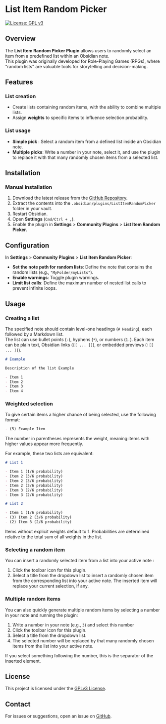 # List Item Random Picker

[![License: GPL v3](https://img.shields.io/badge/License-GPLv3-blue.svg)](https://www.gnu.org/licenses/gpl-3.0)

## Overview

The **List Item Random Picker Plugin** allows users to randomly select an item from a predefined list within an Obsidian note.  
This plugin was originally developed for Role-Playing Games (RPGs), where "random lists" are valuable tools for storytelling and decision-making.

## Features

### List creation
- Create lists containing random items, with the ability to combine multiple lists.
- Assign **weights** to specific items to influence selection probability.

### List usage
- **Simple pick** : Select a random item from a defined list inside an Obsidian note.
- **Multiple pIcks**: Write a number in your note, select it, and use the plugin to replace it with that many randomly chosen items from a selected list.

## Installation

### Manual installation

1. Download the latest release from the [GitHub Repository](https://github.com/AlastorPilkine/ListItemRandomPicker/archive/refs/heads/main.zip).
2. Extract the contents into the `.obsidian/plugins/ListItemRandomPicker` folder in your vault.
3. Restart Obsidian.
4. Open **Settings** (`Cmd/Ctrl + ,`).
5. Enable the plugin in **Settings** > **Community Plugins** > **List Item Random Picker**.

## Configuration

In **Settings** > **Community Plugins** > **List Item Random Picker**:

- **Set the note path for random lists**: Define the note that contains the random lists (e.g., `"MyFolder/myLists"`).
- **Enable warnings**: Toggle plugin warnings.
- **Limit list calls**: Define the maximum number of nested list calls to prevent infinite loops.

## Usage

### Creating a list

The specified note should contain level-one headings (`# Heading`), each followed by a Markdown list.  
The list can use bullet points (`-`), hyphens (`*`), or numbers (`1.`). 
Each item can be plain text, Obsidian links (`[[ ... ]]`), or embedded previews (`![[ ... ]]`).


```markdown
# Example

Description of the list Example

- Item 1
- Item 2
- Item 3
- Item 4
```

### Weighted selection

To give certain items a higher chance of being selected, use the following format:

```markdown
- (5) Example Item
```

The number in parentheses represents the weight, meaning items with higher values appear more frequently.

For example, these two lists are equivalent:

```markdown
# List 1

- Item 1 (1/6 probability)
- Item 2 (3/6 probability)
- Item 2 (3/6 probability)
- Item 2 (3/6 probability)
- Item 3 (2/6 probability)
- Item 3 (2/6 probability)

# List 2

- Item 1 (1/6 probability)
- (3) Item 2 (3/6 probability)
- (2) Item 3 (2/6 probability)
```

Items without explicit weights default to 1. Probabilities are determined relative to the total sum of all weights in the list.

### Selecting a random item

You can insert a randomly selected item from a list into your active note :

1. Click the toolbar icon for this plugin.
2. Select a title from the dropdown list to insert a randomly chosen item from the corresponding list into your active note. The inserted item will replace your current selection, if any.

### Multiple random items

You can also quickly generate multiple random items by selecting a number in your note and running the plugin:

1. Write a number in your note (e.g., `3`) and select this number
2. Click the toolbar icon for this plugin.
3. Select a title from the dropdown list.
4. The selected number will be replaced by that many randomly chosen items from the list into your active note.

If you select something following the number, this is the separator of the inserted element.


### 
## License

This project is licensed under the [GPLv3 License](https://github.com/AlastorPilkine/ListItemRandomPicker?tab=GPL-3.0-1-ov-file#GPL-3.0-1-ov-file).

## Contact

For issues or suggestions, open an issue on [GitHub](https://github.com/AlastorPilkine/ListItemRandomPicker/issues).


